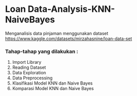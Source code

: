 # Loan Data-Analysis-KNN-NaiveBayes
Menganalisis data pinjaman menggunakan dataset https://www.kaggle.com/datasets/mirzahasnine/loan-data-set

### Tahap-tahap yang dilakukan :
1. Import Library
2. Reading Dataset
3. Data Exploration
4. Data Preprocessing
5. Klasifikasi Model KNN dan Naive Bayes
6. Komparasi Model KNN dan Naive Bayes


